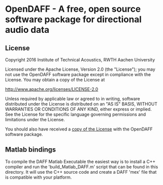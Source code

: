 
# OpenDAFF - A free, open source software package for directional audio data


## License 

Copyright 2016 Institute of Technical Acoustics, RWTH Aachen University

Licensed under the Apache License, Version 2.0 (the "License");
you may not use the OpenDAFF software package except in compliance with the License.
You may obtain a copy of the License at

<http://www.apache.org/licenses/LICENSE-2.0>

Unless required by applicable law or agreed to in writing, software
distributed under the License is distributed on an "AS IS" BASIS,
WITHOUT WARRANTIES OR CONDITIONS OF ANY KIND, either express or implied.
See the License for the specific language governing permissions and
limitations under the License.

You should also have received a [copy of the License](LICENSE.md) with the OpenDAFF software package.


## Matlab bindings

To compile the DAFF Matlab Executable the easiest way is to install a C++ compiler and run the 'build_Matlab_DAFF.m' script that can be found in this directory.
It will use the C++ source code and create a DAFF 'mex' file that is compatible with your platform.
